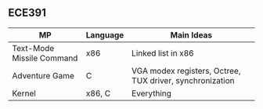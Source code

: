 ## ECE391

| MP                        | Language | Main Ideas                                               |
| ------------------------- | -------- | -------------------------------------------------------- |
| Text-Mode Missile Command | x86      | Linked list in x86                                       |
| Adventure Game            | C        | VGA modex registers, Octree, TUX driver, synchronization |
| Kernel                    | x86, C   | Everything                                               |
